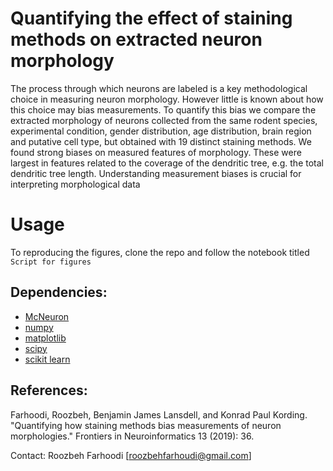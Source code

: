 # Quantifying the effect of staining methods on extracted neuron morphology

The process through which neurons are labeled is a key methodological choice in measuring neuron morphology. However little is known about how this choice may bias measurements. To quantify this bias we compare the extracted morphology of neurons collected from the same rodent species, experimental condition, gender distribution, age distribution, brain region and putative cell type, but obtained with 19 distinct staining methods. We found strong biases on measured features of morphology. These were largest in features related to the coverage of the dendritic tree, e.g. the total dendritic tree length. Understanding measurement biases is crucial for interpreting morphological data

# Usage
To reproducing the figures, clone the repo and follow the notebook titled `Script for figures`

## Dependencies:

- [McNeuron](https://github.com/BonsaiNet/McNeuron)
- [numpy](http://www.numpy.org/)
- [matplotlib](http://matplotlib.org/)
- [scipy](https://www.scipy.org/)
- [scikit learn](https://scikit-learn.org/stable/)

## References:
Farhoodi, Roozbeh, Benjamin James Lansdell, and Konrad Paul Kording. "Quantifying how staining methods bias measurements of neuron morphologies." Frontiers in Neuroinformatics 13 (2019): 36.

Contact: Roozbeh Farhoodi [roozbehfarhoudi@gmail.com]
